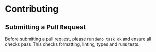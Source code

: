 # Contributing

## Submitting a Pull Request

Before submitting a pull request, please run `deno task ok` and ensure all
checks pass. This checks formatting, linting, types and runs tests.
